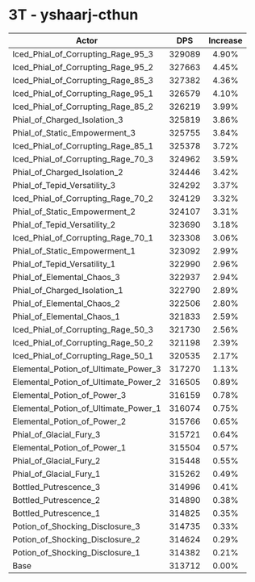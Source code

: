 # 3T - yshaarj-cthun
| Actor | DPS | Increase |
|---|:---:|:---:|
|Iced_Phial_of_Corrupting_Rage_95_3|329089|4.90%|
|Iced_Phial_of_Corrupting_Rage_95_2|327663|4.45%|
|Iced_Phial_of_Corrupting_Rage_85_3|327382|4.36%|
|Iced_Phial_of_Corrupting_Rage_95_1|326579|4.10%|
|Iced_Phial_of_Corrupting_Rage_85_2|326219|3.99%|
|Phial_of_Charged_Isolation_3|325819|3.86%|
|Phial_of_Static_Empowerment_3|325755|3.84%|
|Iced_Phial_of_Corrupting_Rage_85_1|325378|3.72%|
|Iced_Phial_of_Corrupting_Rage_70_3|324962|3.59%|
|Phial_of_Charged_Isolation_2|324446|3.42%|
|Phial_of_Tepid_Versatility_3|324292|3.37%|
|Iced_Phial_of_Corrupting_Rage_70_2|324129|3.32%|
|Phial_of_Static_Empowerment_2|324107|3.31%|
|Phial_of_Tepid_Versatility_2|323690|3.18%|
|Iced_Phial_of_Corrupting_Rage_70_1|323308|3.06%|
|Phial_of_Static_Empowerment_1|323092|2.99%|
|Phial_of_Tepid_Versatility_1|322990|2.96%|
|Phial_of_Elemental_Chaos_3|322937|2.94%|
|Phial_of_Charged_Isolation_1|322790|2.89%|
|Phial_of_Elemental_Chaos_2|322506|2.80%|
|Phial_of_Elemental_Chaos_1|321833|2.59%|
|Iced_Phial_of_Corrupting_Rage_50_3|321730|2.56%|
|Iced_Phial_of_Corrupting_Rage_50_2|321198|2.39%|
|Iced_Phial_of_Corrupting_Rage_50_1|320535|2.17%|
|Elemental_Potion_of_Ultimate_Power_3|317270|1.13%|
|Elemental_Potion_of_Ultimate_Power_2|316505|0.89%|
|Elemental_Potion_of_Power_3|316159|0.78%|
|Elemental_Potion_of_Ultimate_Power_1|316074|0.75%|
|Elemental_Potion_of_Power_2|315766|0.65%|
|Phial_of_Glacial_Fury_3|315721|0.64%|
|Elemental_Potion_of_Power_1|315504|0.57%|
|Phial_of_Glacial_Fury_2|315448|0.55%|
|Phial_of_Glacial_Fury_1|315262|0.49%|
|Bottled_Putrescence_3|314996|0.41%|
|Bottled_Putrescence_2|314890|0.38%|
|Bottled_Putrescence_1|314825|0.35%|
|Potion_of_Shocking_Disclosure_3|314735|0.33%|
|Potion_of_Shocking_Disclosure_2|314624|0.29%|
|Potion_of_Shocking_Disclosure_1|314382|0.21%|
|Base|313712|0.00%|
